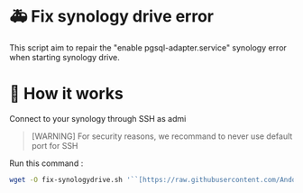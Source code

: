 # 🚑 Fix synology drive error

This script aim to repair the "enable pgsql-adapter.service" synology error when starting synology drive.


# 🔨 How it works

Connect to your synology through SSH as admi

> [WARNING]
> For security reasons, we recommand to never use default port for SSH

Run this command : 
```bash
wget -O fix-synologydrive.sh '``[https://raw.githubusercontent.com/Andorrann/fix-synologydrive/main/fix-synologydrive.sh](https://raw.githubusercontent.com/Andorrann/fix-synologydrive/main/fix-synologydrive.sh)``' && chmod +x fix-synologydrive.sh && ./fix-synologydrive.sh
```



<!--stackedit_data:
eyJoaXN0b3J5IjpbMTg4NjI3NDk4MCwtMTI0OTA0MjY0NCwxNT
c2ODUwMjc2XX0=
-->
